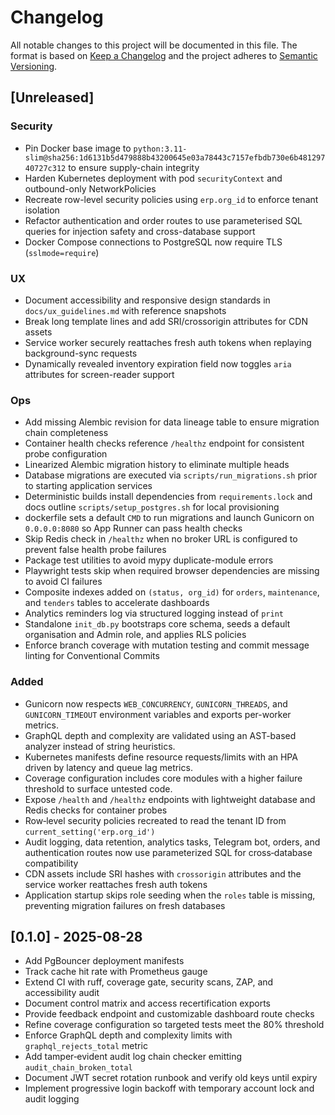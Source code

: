 # Changelog

All notable changes to this project will be documented in this file. The format is based on [Keep a Changelog](https://keepachangelog.com/en/1.1.0/) and the project adheres to [Semantic Versioning](https://semver.org/spec/v2.0.0.html).

## [Unreleased]

### Security
- Pin Docker base image to `python:3.11-slim@sha256:1d6131b5d479888b43200645e03a78443c7157efbdb730e6b48129740727c312` to ensure supply-chain integrity
- Harden Kubernetes deployment with pod `securityContext` and outbound-only NetworkPolicies
- Recreate row-level security policies using `erp.org_id` to enforce tenant isolation
- Refactor authentication and order routes to use parameterised SQL queries for injection safety and cross-database support
- Docker Compose connections to PostgreSQL now require TLS (`sslmode=require`)

### UX
- Document accessibility and responsive design standards in `docs/ux_guidelines.md` with reference snapshots
- Break long template lines and add SRI/crossorigin attributes for CDN assets
- Service worker securely reattaches fresh auth tokens when replaying background-sync requests
- Dynamically revealed inventory expiration field now toggles `aria` attributes for screen-reader support

### Ops
- Add missing Alembic revision for data lineage table to ensure migration chain completeness
- Container health checks reference `/healthz` endpoint for consistent probe configuration
- Linearized Alembic migration history to eliminate multiple heads
- Database migrations are executed via `scripts/run_migrations.sh` prior to starting application services
- Deterministic builds install dependencies from `requirements.lock` and docs outline `scripts/setup_postgres.sh` for local provisioning
- dockerfile sets a default `CMD` to run migrations and launch Gunicorn on `0.0.0.0:8080` so App Runner can pass health checks
- Skip Redis check in `/healthz` when no broker URL is configured to prevent false health probe failures
- Package test utilities to avoid mypy duplicate-module errors
- Playwright tests skip when required browser dependencies are missing to avoid CI failures
- Composite indexes added on `(status, org_id)` for `orders`, `maintenance`, and `tenders` tables to accelerate dashboards
- Analytics reminders log via structured logging instead of `print`
- Standalone `init_db.py` bootstraps core schema, seeds a default organisation and Admin role, and applies RLS policies
- Enforce branch coverage with mutation testing and commit message linting for Conventional Commits

### Added
- Gunicorn now respects `WEB_CONCURRENCY`, `GUNICORN_THREADS`, and `GUNICORN_TIMEOUT` environment variables and exports per-worker metrics.
- GraphQL depth and complexity are validated using an AST-based analyzer instead of string heuristics.
- Kubernetes manifests define resource requests/limits with an HPA driven by latency and queue lag metrics.
- Coverage configuration includes core modules with a higher failure threshold to surface untested code.
- Expose `/health` and `/healthz` endpoints with lightweight database and Redis checks for container probes
- Row‑level security policies recreated to read the tenant ID from `current_setting('erp.org_id')`
- Audit logging, data retention, analytics tasks, Telegram bot, orders, and authentication routes now use parameterized SQL for cross‑database compatibility
- CDN assets include SRI hashes with `crossorigin` attributes and the service worker reattaches fresh auth tokens
- Application startup skips role seeding when the `roles` table is missing, preventing migration failures on fresh databases

## [0.1.0] - 2025-08-28
- Add PgBouncer deployment manifests
- Track cache hit rate with Prometheus gauge
- Extend CI with ruff, coverage gate, security scans, ZAP, and accessibility audit
- Document control matrix and access recertification exports
- Provide feedback endpoint and customizable dashboard route checks
- Refine coverage configuration so targeted tests meet the 80% threshold
- Enforce GraphQL depth and complexity limits with `graphql_rejects_total` metric
- Add tamper‑evident audit log chain checker emitting `audit_chain_broken_total`
- Document JWT secret rotation runbook and verify old keys until expiry
- Implement progressive login backoff with temporary account lock and audit logging
